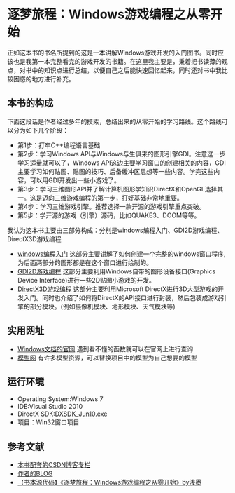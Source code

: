 # 逐梦旅程：Windows游戏编程之从零开始
正如这本书的书名所提到的这是一本讲解Windows游戏开发的入门图书。同时应该也是我第一本完整看完的游戏开发的书籍。在这里我主要是，秉着把书读薄的观点，对书中的知识点进行总结，以便自己之后能快速回忆起来，同时还对书中我比较困惑的地方进行补充。

## 本书的构成
下面这段话是作者经过多年的摸索，总结出来的从零开始的学习路线。这个路线可以分为如下几个阶段：
- 第1步：打牢C++编程语言基础
- 第2步：学习Windows API与Windows与生俱来的图形引擎GDI。注意这一步学习适量就可以了，Windows API这边主要学习窗口的创建相关的内容，GDI主要学习如何贴图、贴图的技巧、后备缓冲区思想等一些内容。学完这些内容，可以用GDI开发出一些小游戏了。
- 第3步：学习三维图形API并了解计算机图形学知识DirectX和OpenGL选择其一。这是迈向三维游戏编程的第一步，打好基础非常地重要。
- 第4步：学习三维游戏引擎。推荐选择一款开源的游戏引擎重点突破。
- 第5步：学开源的游戏（引擎）源码，比如QUAKE3、DOOM等等。

我认为这本书主要由三部分构成：分别是windows编程入门、GDI2D游戏编程、DirectX3D游戏编程
- [windows编程入门](https://github.com/xuyicpp/geme-beginner/tree/master/Windows%E6%B8%B8%E6%88%8F%E7%BC%96%E7%A8%8B%E4%B9%8B%E4%BB%8E%E9%9B%B6%E5%BC%80%E5%A7%8B/windows%E7%BC%96%E7%A8%8B%E5%85%A5%E9%97%A8)
这部分主要讲解了如何创建一个完整的windows窗口程序,为后面两部分的图形都是在这个窗口进行绘制的。
- [GDI2D游戏编程](https://github.com/xuyicpp/geme-beginner/tree/master/Windows%E6%B8%B8%E6%88%8F%E7%BC%96%E7%A8%8B%E4%B9%8B%E4%BB%8E%E9%9B%B6%E5%BC%80%E5%A7%8B/GDI2D%E6%B8%B8%E6%88%8F%E7%BC%96%E7%A8%8B)
这部分主要利用Windows自带的图形设备接口(Graphics Device Interface)进行一些2D贴图小游戏的开发。
- [DirectX3D游戏编程](https://github.com/xuyicpp/geme-beginner/tree/master/Windows%E6%B8%B8%E6%88%8F%E7%BC%96%E7%A8%8B%E4%B9%8B%E4%BB%8E%E9%9B%B6%E5%BC%80%E5%A7%8B/DirectX3D%E6%B8%B8%E6%88%8F%E7%BC%96%E7%A8%8B)
这部分主要利用Microsoft DirectX进行3D大型游戏的开发入门。同时也介绍了如何将DirectX的API接口进行封装，然后包装成游戏引擎的部分模块。(例如摄像机模块、地形模块、天气模块等)

## 实用网址
- [Windows文档的官网](https://docs.microsoft.com/en-us/previous-versions/windows/desktop)
遇到看不懂的函数就可以在官网上进行查询
- [模型网](http://www.cgmodel.com/)
有许多模型资源，可以替换项目中的模型为自己想要的模型

## 运行环境
- Operating System:Windows 7
- IDE:Visual Studio 2010
- DirectX SDK:[DXSDK_Jun10.exe](https://www.microsoft.com/en-us/download/details.aspx?id=6812)
- 项目：Win32窗口项目

## 参考文献
- [本书配套的CSDN博客专栏](https://blog.csdn.net/zhmxy555/column/info/vc-game-programming)
- [作者的BLOG](https://blog.csdn.net/poem_qianmo)
- [【书本源代码】《逐梦旅程：Windows游戏编程之从零开始》by浅墨](https://pan.baidu.com/s/13PVB3%E4%B8%8B%E8%BD%BD%E3%80%82)

